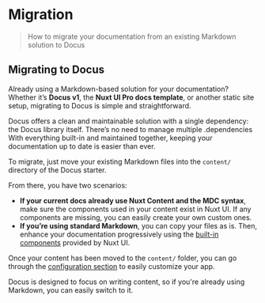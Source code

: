 # Migration

> How to migrate your documentation from an existing Markdown solution to Docus

## **Migrating to Docus**

Already using a Markdown-based solution for your documentation? Whether it’s **Docus v1**, the **Nuxt UI Pro docs template**, or another static site setup, migrating to Docus is simple and straightforward.

Docus offers a clean and maintainable solution with a single dependency: the Docus library itself. There’s no need to manage multiple .dependencies With everything built-in and maintained together, keeping your documentation up to date is easier than ever.

To migrate, just move your existing Markdown files into the `content/` directory of the Docus starter.

From there, you have two scenarios:

- **If your current docs already use Nuxt Content and the MDC syntax**, make sure the components used in your content exist in Nuxt UI. If any components are missing, you can easily create your own custom ones.
- **If you’re using standard Markdown**, you can copy your files as is. Then, enhance your documentation progressively using the [built-in components](https://docus.dev/essentials/components) provided by Nuxt UI.

Once your content has been moved to the `content/` folder, you can go through the [configuration section](https://docus.dev/concepts/configuration) to easily customize your app.

Docus is designed to focus on writing content, so if you're already using Markdown, you can easily switch to it.
